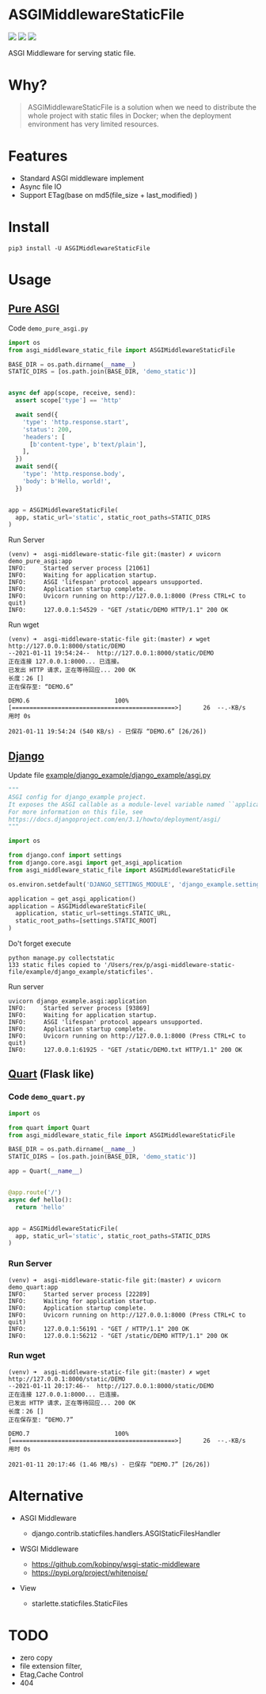 # ASGIMiddlewareStaticFile

[![](https://img.shields.io/pypi/v/ASGIMiddlewareStaticFile.svg)](https://pypi.org/project/ASGIMiddlewareStaticFile/)
[![](https://img.shields.io/pypi/pyversions/ASGIMiddlewareStaticFile.svg)](https://pypi.org/project/ASGIMiddlewareStaticFile/)
[![](https://img.shields.io/pypi/dm/ASGIMiddlewareStaticFile.svg)](https://pypi.org/project/ASGIMiddlewareStaticFile/)

ASGI Middleware for serving static file.

# Why?

> ASGIMiddlewareStaticFile is a solution when we need to distribute the whole project with static files in Docker; when the deployment environment has very limited resources.

# Features

- Standard ASGI middleware implement
- Async file IO
- Support ETag(base on md5(file_size + last_modified) )

# Install

```shell
pip3 install -U ASGIMiddlewareStaticFile
```

# Usage

## [Pure ASGI](https://asgi.readthedocs.io/en/latest/introduction.html)

Code `demo_pure_asgi.py`

```python
import os
from asgi_middleware_static_file import ASGIMiddlewareStaticFile

BASE_DIR = os.path.dirname(__name__)
STATIC_DIRS = [os.path.join(BASE_DIR, 'demo_static')]


async def app(scope, receive, send):
  assert scope['type'] == 'http'

  await send({
    'type': 'http.response.start',
    'status': 200,
    'headers': [
      [b'content-type', b'text/plain'],
    ],
  })
  await send({
    'type': 'http.response.body',
    'body': b'Hello, world!',
  })


app = ASGIMiddlewareStaticFile(
  app, static_url='static', static_root_paths=STATIC_DIRS
)
```

Run Server

```shell
(venv) ➜  asgi-middleware-static-file git:(master) ✗ uvicorn demo_pure_asgi:app
INFO:     Started server process [21061]
INFO:     Waiting for application startup.
INFO:     ASGI 'lifespan' protocol appears unsupported.
INFO:     Application startup complete.
INFO:     Uvicorn running on http://127.0.0.1:8000 (Press CTRL+C to quit)
INFO:     127.0.0.1:54529 - "GET /static/DEMO HTTP/1.1" 200 OK
```

Run wget

```shell
(venv) ➜  asgi-middleware-static-file git:(master) ✗ wget http://127.0.0.1:8000/static/DEMO
--2021-01-11 19:54:24--  http://127.0.0.1:8000/static/DEMO
正在连接 127.0.0.1:8000... 已连接。
已发出 HTTP 请求，正在等待回应... 200 OK
长度：26 []
正在保存至: “DEMO.6”

DEMO.6                        100%[==============================================>]      26  --.-KB/s  用时 0s

2021-01-11 19:54:24 (540 KB/s) - 已保存 “DEMO.6” [26/26])
```

## [Django](https://docs.djangoproject.com/en/3.1/howto/deployment/asgi/)

Update file [example/django_example/django_example/asgi.py](https://github.com/rexzhang/asgi-middleware-static-file/blob/master/example/django_example/django_example/asgi.py)

```python
"""
ASGI config for django_example project.
It exposes the ASGI callable as a module-level variable named ``application``.
For more information on this file, see
https://docs.djangoproject.com/en/3.1/howto/deployment/asgi/
"""

import os

from django.conf import settings
from django.core.asgi import get_asgi_application
from asgi_middleware_static_file import ASGIMiddlewareStaticFile

os.environ.setdefault('DJANGO_SETTINGS_MODULE', 'django_example.settings')

application = get_asgi_application()
application = ASGIMiddlewareStaticFile(
  application, static_url=settings.STATIC_URL,
  static_root_paths=[settings.STATIC_ROOT]
)
```

Do't forget execute

```shell
python manage.py collectstatic
133 static files copied to '/Users/rex/p/asgi-middleware-static-file/example/django_example/staticfiles'.
```

Run server

```shell
uvicorn django_example.asgi:application
INFO:     Started server process [93869]
INFO:     Waiting for application startup.
INFO:     ASGI 'lifespan' protocol appears unsupported.
INFO:     Application startup complete.
INFO:     Uvicorn running on http://127.0.0.1:8000 (Press CTRL+C to quit)
INFO:     127.0.0.1:61925 - "GET /static/DEMO.txt HTTP/1.1" 200 OK

```

## [Quart](https://pgjones.gitlab.io/quart/tutorials/quickstart.html) (Flask like)

### Code `demo_quart.py`

```python
import os

from quart import Quart
from asgi_middleware_static_file import ASGIMiddlewareStaticFile

BASE_DIR = os.path.dirname(__name__)
STATIC_DIRS = [os.path.join(BASE_DIR, 'demo_static')]

app = Quart(__name__)


@app.route('/')
async def hello():
  return 'hello'


app = ASGIMiddlewareStaticFile(
  app, static_url='static', static_root_paths=STATIC_DIRS
)
```

### Run Server

```shell
(venv) ➜  asgi-middleware-static-file git:(master) ✗ uvicorn demo_quart:app        
INFO:     Started server process [22289]
INFO:     Waiting for application startup.
INFO:     Application startup complete.
INFO:     Uvicorn running on http://127.0.0.1:8000 (Press CTRL+C to quit)
INFO:     127.0.0.1:56191 - "GET / HTTP/1.1" 200 OK
INFO:     127.0.0.1:56212 - "GET /static/DEMO HTTP/1.1" 200 OK
```

### Run wget

```shell
(venv) ➜  asgi-middleware-static-file git:(master) ✗ wget http://127.0.0.1:8000/static/DEMO
--2021-01-11 20:17:46--  http://127.0.0.1:8000/static/DEMO
正在连接 127.0.0.1:8000... 已连接。
已发出 HTTP 请求，正在等待回应... 200 OK
长度：26 []
正在保存至: “DEMO.7”

DEMO.7                        100%[==============================================>]      26  --.-KB/s  用时 0s

2021-01-11 20:17:46 (1.46 MB/s) - 已保存 “DEMO.7” [26/26])
```

# Alternative

- ASGI Middleware
    - django.contrib.staticfiles.handlers.ASGIStaticFilesHandler

- WSGI Middleware
    - <https://github.com/kobinpy/wsgi-static-middleware>
    - <https://pypi.org/project/whitenoise/>

- View
    - starlette.staticfiles.StaticFiles

# TODO

- zero copy
- file extension filter,
- Etag,Cache Control
- 404
